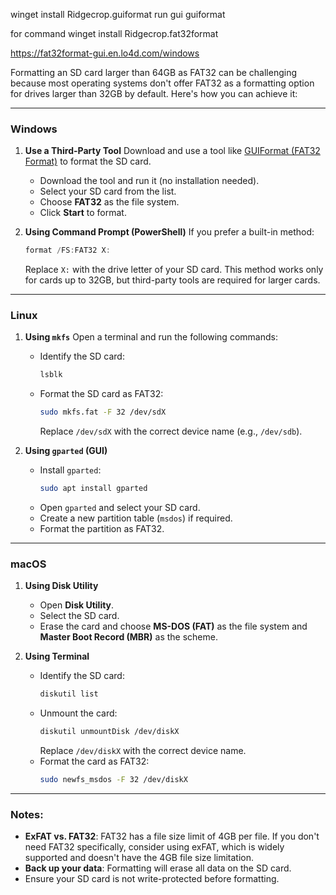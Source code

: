 winget install Ridgecrop.guiformat
run gui guiformat

for command
winget install Ridgecrop.fat32format

https://fat32format-gui.en.lo4d.com/windows

Formatting an SD card larger than 64GB as FAT32 can be challenging because most operating systems don't offer FAT32 as a formatting option for drives larger than 32GB by default. Here's how you can achieve it:

---

### **Windows**

1. **Use a Third-Party Tool**
   Download and use a tool like [GUIFormat (FAT32 Format)](http://ridgecrop.co.uk/index.htm?guiformat.htm) to format the SD card.

   - Download the tool and run it (no installation needed).
   - Select your SD card from the list.
   - Choose **FAT32** as the file system.
   - Click **Start** to format.

2. **Using Command Prompt (PowerShell)**
   If you prefer a built-in method:
   ```powershell
   format /FS:FAT32 X:
   ```
   Replace `X:` with the drive letter of your SD card. This method works only for cards up to 32GB, but third-party tools are required for larger cards.

---

### **Linux**

1. **Using `mkfs`**
   Open a terminal and run the following commands:

   - Identify the SD card:
     ```bash
     lsblk
     ```
   - Format the SD card as FAT32:
     ```bash
     sudo mkfs.fat -F 32 /dev/sdX
     ```
     Replace `/dev/sdX` with the correct device name (e.g., `/dev/sdb`).

2. **Using `gparted` (GUI)**
   - Install `gparted`:
     ```bash
     sudo apt install gparted
     ```
   - Open `gparted` and select your SD card.
   - Create a new partition table (`msdos`) if required.
   - Format the partition as FAT32.

---

### **macOS**

1. **Using Disk Utility**
   - Open **Disk Utility**.
   - Select the SD card.
   - Erase the card and choose **MS-DOS (FAT)** as the file system and **Master Boot Record (MBR)** as the scheme.

2. **Using Terminal**
   - Identify the SD card:
     ```bash
     diskutil list
     ```
   - Unmount the card:
     ```bash
     diskutil unmountDisk /dev/diskX
     ```
     Replace `/dev/diskX` with the correct device name.
   - Format the card as FAT32:
     ```bash
     sudo newfs_msdos -F 32 /dev/diskX
     ```

---

### Notes:
- **ExFAT vs. FAT32**: FAT32 has a file size limit of 4GB per file. If you don't need FAT32 specifically, consider using exFAT, which is widely supported and doesn't have the 4GB file size limitation.
- **Back up your data**: Formatting will erase all data on the SD card.
- Ensure your SD card is not write-protected before formatting.
